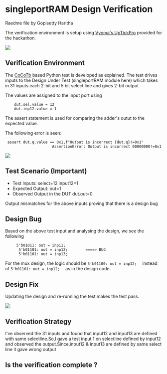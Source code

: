 # singleportRAM Design Verification

Raedme file by Gopisetty Haritha

The verification environment is setup using [Vyoma's UpTickPro](https://vyomasystems.com) provided for the hackathon.


![](https://user-images.githubusercontent.com/83575446/182152035-cb0c54fb-fc6d-45ea-876c-f5eaf4cfc0ba.png)

## Verification Environment

The [CoCoTb](https://www.cocotb.org/) based Python test is developed as explained. The test drives inputs to the Design Under Test (singleportRAM module here) which takes in 31 inputs each 2-bit  and 5 bit select line and gives 2-bit output

The values are assigned to the input port using 
```
    dut.sel.value = 12
    dut.inp12.value = 1
```

The assert statement is used for comparing the adder's outut to the expected value.

The following error is seen:
```
 assert dut.q.value == 0x1,f"Output is incorrect {dut.q}!=0x1"
                     AssertionError: Output is incorrect 00000000!=0x1
```

![](https://user-images.githubusercontent.com/83575446/182013296-91377a05-cca7-449c-bef3-9068ae10383e.png)

## Test Scenario **(Important)**
- Test Inputs: select=12 input12=1
- Expected Output: out=1
- Observed Output in the DUT dut.out=0

Output mismatches for the above inputs proving that there is a design bug

## Design Bug
Based on the above test input and analysing the design, we see the following

```
     5'b01011: out = inp11;
      5'b01101: out = inp12;        ====> BUG
      5'b01101: out = inp13;           
```
For the mux design, the logic should be ``5'b01100: out = inp12;  `` instead of ``5'b01101: out = inp12;  `` as in the design code.

## Design Fix
Updating the design and re-running the test makes the test pass.

![](https://user-images.githubusercontent.com/83575446/182150353-803f68b4-136c-4d2a-92af-d3f3e9fe52ea.png)


## Verification Strategy

I've observed the 31 inputs and found that input12 and input13 are defined with same selectline.So,I gave a test input 1 on selectline defined by input12 and observed the output.Since,input12 & input13 are defined by same select line it gave wrong output

## Is the verification complete ?
